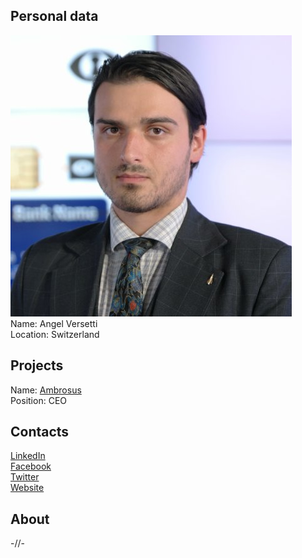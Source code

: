 ## Personal data
![photo](photo/angel_versetti.jpg)  
Name: Angel Versetti    
Location: Switzerland  
## Projects 
Name: [Ambrosus](../projects/ambrosus.md)  
Position: CEO   
## Contacts
[LinkedIn](https://www.linkedin.com/in/angelversetti/)  
[Facebook](https://www.facebook.com/His.Brilliant.Awesomeness.Angel.Versetti)  
[Twitter](https://twitter.com/angelversetti)  
[Website](http://versetti.co/)  
## About
-//-
